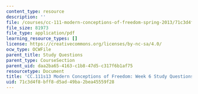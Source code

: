 ```yaml
---
content_type: resource
description: ''
file: /courses/cc-111-modern-conceptions-of-freedom-spring-2013/71c3d4f8bff8d5ad49ba2bea45559f28_MITCC_111F12_Week6Ques.pdf
file_size: 81973
file_type: application/pdf
learning_resource_types: []
license: https://creativecommons.org/licenses/by-nc-sa/4.0/
ocw_type: OCWFile
parent_title: Study Questions
parent_type: CourseSection
parent_uid: daa2ba65-4163-c1b8-47d5-c317f6b1af75
resourcetype: Document
title: 'CC.111s13 Modern Conceptions of Freedom: Week 6 Study Questions'
uid: 71c3d4f8-bff8-d5ad-49ba-2bea45559f28
---
```

